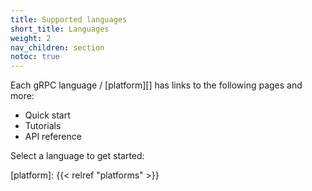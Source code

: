 ```yaml
---
title: Supported languages
short_title: Languages
weight: 2
nav_children: section
notoc: true
---
```


Each gRPC language / [platform][] has links to the following pages and more:

- Quick start
- Tutorials
- API reference

Select a language to get started:

[platform]: {{< relref "platforms" >}}
